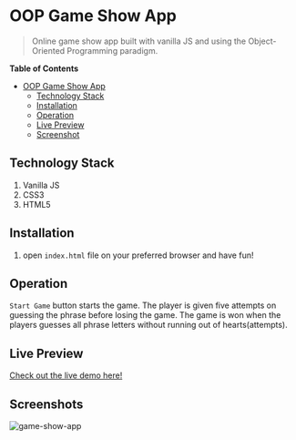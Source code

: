 # OOP Game Show App
>Online game show app built with vanilla JS and using the Object-Oriented Programming paradigm.


**Table of Contents**  

- [OOP Game Show App](#oop-game-show-app)
  - [Technology Stack](#technology-stack)
  - [Installation](#installation)
  - [Operation](#operation)
  - [Live Preview](#live-preview)
  - [Screenshot](#screenshots)

## Technology Stack
1. Vanilla JS
2. CSS3
3. HTML5

## Installation
1. open `index.html` file on your preferred browser and have fun!

## Operation
`Start Game` button starts the game. The player is given five attempts on guessing the phrase before losing the game. The game is won when the players guesses all phrase letters without running out of hearts(attempts).

## Live Preview
[Check out the live demo here!](https://chrislemus.github.io/OOP-Game-Show-App/)


## Screenshots
![game-show-app](https://github.com/chrislemus/OOP-Game-Show-App/blob/master/project-screenshots/phrase-hunter.gif)


